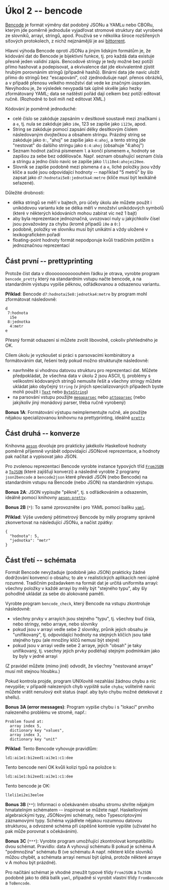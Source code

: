 # Úkol 2 -- bencode

[Bencode](https://en.wikipedia.org/wiki/Bencode) je formát výměny dat podobný
JSONu a YAMLu nebo CBORu, kterým jde poměrně jednoduše vyjadřovat stromové
struktury dat vyrobené ze slovníků, arrayí, stringů, apod. Používá se v
několika široce rozšířených síťových protokolech, z nichž nejznámější je asi
[bittorrent](https://en.wikipedia.org/wiki/BitTorrent).

Hlavní výhoda Bencode oproti JSONu a jiným lidským formátům je, že kódování dat
do Bencode je bijektivní funkce, tj. pro každá data existuje přesně jeden
validní zápis. Bencodové stringy je tedy možné bez potíží přímo hashovat a
podepisovat, a ekvivalence dat jde ekvivalentně zjistit hrubým porovnáním
stringů (případně hashů). Binární data jde navíc uložit přímo do stringů bez
"escapování", což zjednodušuje např.  přenos obrázků, a v případě přenosu
velkého množství dat vede ke značným úsporám. Nevýhodou je, že výsledek
nevypadá tak úplně skvěle jako hezky zformátovaný YAML; data se naštěstí pořád
dají celkem bez potíží editovat ručně. (Rozhodně to bolí míň než editovat XML.)

Kódování je poměrně jednoduché:
- celé číslo se zakóduje zapsáním v desítkové soustavě mezi značkami `i` a `e`,
  tj. nula se zakóduje jako `i0e`, 123 se zapíše jako `i123e`, apod.
- String se zakóduje pomocí zapsání délky desítkovým číslem následovaným
  dvojtečkou a obsahem stringu. Prázdný string se zakóduje jako `0:`, "ahoj" se
  zapíše jako `4:ahoj`, a tento string jde "nestovat" do dalšího stringu jako
  `6:4:ahoj` (obsahuje "4:ahoj")
- Seznam hodnot začíná písmenem `l` a končí písmenem `e`, hodnoty se zapíšou za
  sebe bez oddělovače. Např. seznam obsahující seznam čísla a stringu a jedno
  číslo navíc se zapíše jako `lli10e4:ahojei20ee`.
- Slovník se zapíše podobně mezi písmena `d` a `e`, liché položky jsou vždy
  klíče a sudé jsou odpovídající hodnoty -- například "5 metrů" by šlo zapsat
  jako `d7:hodnotai5e8:jednotka4:metre` (klíče musí být lexikálně seřazené).

Důležité drobnosti:
- délka stringů se měří v bajtech, pro účely úkolu ale můžete použít i
  unikódovou variantu kde se délka měří v množství unikódových symbolů (které v
  některých kódováních mohou zabírat víc než 1 bajt)
- aby byla reprezentace jednoznačná, uvozovací nuly u jakýchkoliv čísel jsou
  považovány za chybu (kromě případů `i0e` a `0:`)
- podobně, položky ve slovníku musí být unikátní a vždy uložené v
  lexikografickém pořadí
- floating-point hodnoty formát nepodporuje kvůli tradičním potížím s
  jednoznačnou reprezentací

## Část první -- prettyprinting

Protože číst data v dlooooooooooouhém řádku je otrava, vyrobte program
`bencode_pretty` který na standardním vstupu načte bencode, a na standardním
výstupu vypíše pěknou, odřádkovanou a odsazenou variantu.

**Příklad**: Bencode `d7:hodnotai5e8:jednotka4:metre` by program mohl
zformátovat následovně:
```
d
 7:hodnota
  i5e
 8:jednotka
  4:metr
e
```

Přesný formát odsazení si můžete zvolit libovolně, cokoliv přehledného je OK.

Cílem úkolu je vyzkoušet si práci s parsovacími kombinátory a formátováním dat,
řešení tedy pokud možno strukturujte následovně:
- navrhněte si vhodnou datovou strukturu pro reprezentaci dat. Můžete
  předpokládat, že všechna data v úkolu 2 jsou ASCII, tj. problémy s velikostmi
  kódovaných stringů nemusíte řešit a všechny stringy můžete ukládat jako
  obyčejný `String` (v jiných specializovaných případech byste mohli použít i
  [`Text`](https://hackage.haskell.org/package/text) nebo
  [`ByteString`](https://hackage.haskell.org/package/bytestring))
- na parsování vstupu použijte
  [`megaparsec`](https://hackage.haskell.org/package/megaparsec) nebo
  [`attoparsec`](https://hackage.haskell.org/package/attoparsec) (nebo
  jakýkoliv jiný monádový parser, třeba ručně vyrobený)

**Bonus 1A**:
Formátování výstupu neimplementujte ručně, ale použijte nějakou specializovanou
knihovnu na prettyprinting, ideálně
[`pretty`](https://hackage.haskell.org/package/pretty)

## Část druhá -- konverze

Knihovna [`aeson`](https://hackage.haskell.org/package/aeson) dovoluje pro
prakticky jakékoliv Haskellové hodnoty poměrně příjemně vyrábět odpovídající
JSONové reprezentace, a hodnoty pak načítat a vypisovat jako JSON.

Pro zvolenou reprezentaci Bencode vyrobte instance typových tříd
[`FromJSON`](https://hackage.haskell.org/package/aeson-2.0.1.0/docs/Data-Aeson.html#t:FromJSON)
a
[`ToJSON`](https://hackage.haskell.org/package/aeson-2.0.1.0/docs/Data-Aeson.html#t:ToJSON)
(které zajišťují konverzi) a následně vyrobte 2 programy `json2bencode` a
`bencode2json` které převádí JSON (nebo Bencode) na standardním vstupu na
Bencode (nebo JSON) na standardním výstupu.

**Bonus 2A**:
JSON vypisujte "pěkně", tj. s odřádkováním a odsazením, ideálně pomocí knihovny
[`aeson-pretty`](https://hackage.haskell.org/package/aeson-pretty).

**Bonus 2B** (`*`):
To samé zprovozněte i pro YAML pomocí balíku
[`yaml`](https://hackage.haskell.org/package/yaml).

**Příklad**: Výše uvedený pětimetrový Bencode by měly programy správně
zkonvertovat na následující JSONu, a načíst zpátky:
```
{
  "hodnota": 5,
  "jednotka": "metr"
}
```

## Část třetí -- schémata

Formát Bencode nevyžaduje (podobně jako JSON) prakticky žádné dodržování
konvencí o obsahu; to ale v realistických aplikacích není úplně rozumné.
Tradičním požadavkem na formát dat je určitá uniformita arrayí: všechny položky
v každé arrayi by měly být "stejného typu", aby šly pohodlně ukládat za sebe do
alokované paměti.

Vyrobte program `bencode_check`, který Bencode na vstupu zkontroluje následovně:

- všechny prvky v arrayích jsou stejného "typu", tj. všechny buď čísla, nebo
  stringy, nebo arraye, nebo slovníky
- pokud jsou v arrayi vedle sebe 2 slovníky, průnik jejich obsahu je
  "unifikovaný", tj. odpovídající hodnoty na stejných klíčích jsou také
  stejného typu (ale množiny klíčů nemusí být stejné)
- pokud jsou v arrayi vedle sebe 2 arraye, jejich "obsah" je taky unifikovaný,
  tj. vsechny jejich prvky podléhají stejným podmínkám jako by byly v jedné
  arrayi

(Z pravidel můžete (mimo jiné) odvodit, že všechny "nestované arraye" musí mít
stejnou hloubku.)

Pokud kontrola projde, program UNIXovitě nezahlásí žádnou chybu a nic nevypíše; v
případě nalezených chyb vypiště suše `chyba`; volitelně navíc můžete vrátit
nenulový exit status (např. aby bylo chybu možné detekovat z shellu).

**Bonus 3A (error messages)**:
Program vypíše chybu i s "lokací" prvního nalezeného problému ve stromě, např.:
```
Problem found at:
  array index 5,
  dictionary key "values",
  array index 3,
  dictionary key "unit"
```

**Příklad**:
Tento Bencode vyhovuje pravidlům:
```
ld1:ai1e1:bi2eed1:ai3e1:c1:dee
```

Tento bencode není OK kvůli kolizi typů na položce `b`:
```
ld1:ai1e1:bi2eed1:ai3e1:c1:dee
```

Tento bencode je OK:
```
lleli1ei2ei3eelee
```

**Bonus 3B** (`**`):
Informaci o očekávaném obsahu stromu shrňte nějakým hmatatelným schématem --
inspirovat se můžete např. Haskellovými algebraickými typy, JSONovými schématy,
nebo Typescriptovými záznamovými typy. Schéma vyjádřete nějakou rozumnou
datovou strukturou, a odvozené schéma při úspěšné kontrole vypište (uživatel ho
pak může porovnat s očekáváním).

**Bonus 3C** (`***`):
Vyrobte program umožňující zkontrolovat kompatibilitu dvou schémat. Pravidlo:
data A vyhovují schématu B pokud je schéma A "podmnožina" schématu B (ve
schématu A např. některé klíče slovníků můžou chybět, a schémata arrayí nemusí
být úplná, protože některé arraye v A mohou být prázdné).

Pro načítání schémat je vhodné zneužít typové třídy `FromJSON` a `ToJSON`
podobně jako to dělá balík `yaml`, případně si vyrobit vlastní třídy
`FromBencode` a `ToBencode`.
